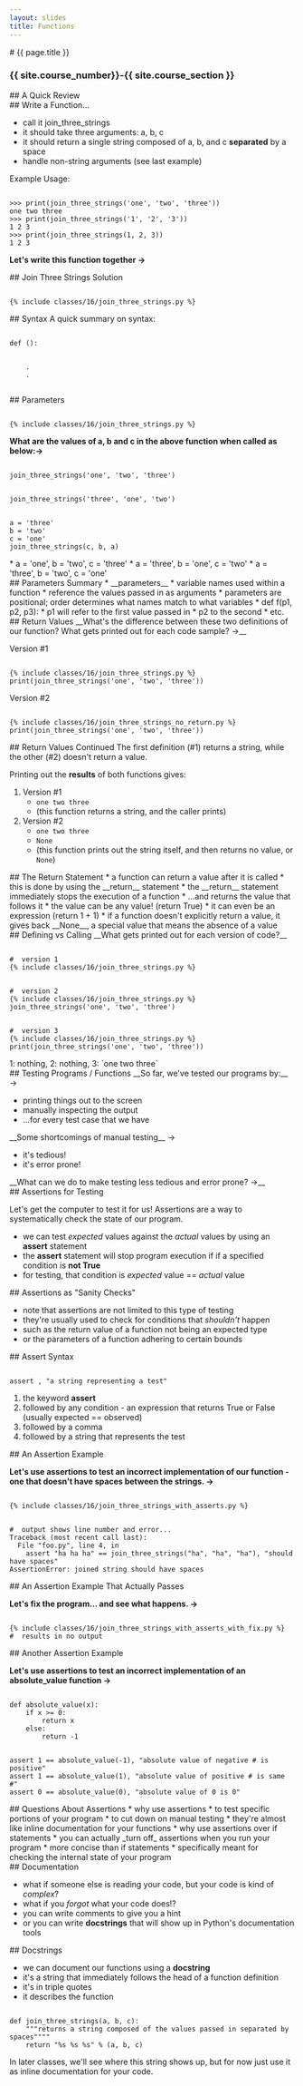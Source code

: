 ```yaml
---
layout: slides
title: Functions 
---
```

<section markdown="block" class="intro-slide">
# {{ page.title }}

### {{ site.course_number}}-{{ site.course_section }}

<p><small></small></p>
</section>

<section markdown="block">
##  A Quick Review
</section>

<section markdown="block">
##  Write a Function... 

* call it join_three_strings
* it should take three arguments: a, b, c
* it should return a single string composed of a, b, and c __separated__ by a space
* handle non-string arguments (see last example)

Example Usage:

<pre><code data-trim contenteditable>
>>> print(join_three_strings('one', 'two', 'three'))
one two three
>>> print(join_three_strings('1', '2', '3'))
1 2 3
>>> print(join_three_strings(1, 2, 3))
1 2 3
</code></pre>

__Let's write this function together &rarr;__
</section>

<section markdown="block">
##  Join Three Strings Solution
<pre><code data-trim contenteditable>
{% include classes/16/join_three_strings.py %}
</code></pre>
</section>

<section markdown="block">
##  Syntax
A quick summary on syntax:
<pre><code data-trim contenteditable>
def <function_name>(<zero_or_more_parameters>):
	<statement #1>
	<statement #2>
	.
	.
	<etc.>
</code></pre>
</section>

<section markdown="block">
##  Parameters
<pre><code data-trim contenteditable>
{% include classes/16/join_three_strings.py %}
</code></pre>

__What are the values of a, b and c in the above function when called as below:&rarr;__
<pre><code data-trim contenteditable>
join_three_strings('one', 'two', 'three')
</code></pre>
<pre><code data-trim contenteditable>
join_three_strings('three', 'one', 'two')
</code></pre>
<pre><code data-trim contenteditable>
a = 'three'
b = 'two'
c = 'one'
join_three_strings(c, b, a)
</code></pre>

<div class="fragment" markdown="block">
* a = 'one', b = 'two', c = 'three'
* a = 'three', b = 'one', c = 'two'
* a = 'three', b = 'two', c = 'one'
</div>
</section>

<section markdown="block">
##  Parameters Summary
* __parameters__ 
	* variable names used within a function 
	* reference the values passed in as arguments
* parameters are positional; order determines what names match to what variables
	* def f(p1, p2, p3):
	* p1 will refer to the first value passed in
	* p2 to the second
	* etc.
</section>

<section markdown="block">
##  Return Values
__What's the difference between these two definitions of our function?  What gets printed out for each code sample? &rarr;__

Version #1

<pre><code data-trim contenteditable>
{% include classes/16/join_three_strings.py %}
print(join_three_strings('one', 'two', 'three'))
</code></pre>

Version #2

<pre><code data-trim contenteditable>
{% include classes/16/join_three_strings_no_return.py %}
print(join_three_strings('one', 'two', 'three'))
</code></pre>
</section>

<section markdown="block">
##  Return Values Continued
The first definition (#1) returns a string, while the other (#2) doesn't return a value.  

Printing out the __results__ of both functions gives:

1. Version #1
    * <code class="inline">one two three</code>
    * (this function returns a string, and the caller prints)
2. Version #2
    * <code class="inline">one two three</code>
    * <code class="inline">None</code>
    * (this function prints out the string itself, and then returns no value, or `None`)
</section>

<section markdown="block">
##  The Return Statement
* a function can return a value after it is called
* this is done by using the __return__ statement
* the __return__ statement immediately stops the execution of a function
* ...and returns the value that follows it 
	* the value can be any value! (return True)
	* it can even be an expression (return 1 + 1)
* if a function doesn't explicitly return a value, it gives back __None__, a special value that means the absence of a value
</section>

<section markdown="block">
##  Defining vs Calling 
__What gets printed out for each version of code?__
<pre><code data-trim contenteditable>
#  version 1
{% include classes/16/join_three_strings.py %}
</code></pre>
<pre><code data-trim contenteditable>
#  version 2
{% include classes/16/join_three_strings.py %}
join_three_strings('one', 'two', 'three')
</code></pre>
<pre><code data-trim contenteditable>
#  version 3
{% include classes/16/join_three_strings.py %}
print(join_three_strings('one', 'two', 'three'))
</code></pre>
<div class="fragment" markdown="block">
1: nothing, 2: nothing, 3: `one two three`
</div>
</section>

<section markdown="block">
##  Testing Programs / Functions
__So far, we've tested our programs by:__ &rarr;

<div class="fragment" markdown="block">

* printing things out to the screen
* manually inspecting the output
* ...for every test case that we have
</div>

<div class="fragment" markdown="block">
__Some shortcomings of manual testing__ &rarr;
</div>

<div class="fragment" markdown="block">

* it's tedious!
* it's error prone!
</div>

<div class="fragment" markdown="block">
__What can we do to make testing less tedious and error prone? &rarr;__
</div>
</section>

<section markdown="block">
##  Assertions for Testing

Let's get the computer to test it for us!  Assertions are a way to systematically check the state of our program.

* we can test _expected_ values against the _actual_ values by using an __assert__ statement
* the __assert__ statement will stop program execution if if a specified condition is __not True__
* for testing, that condition is _expected_ value == _actual_ value
</section>

<section markdown="block">
##  Assertions as "Sanity Checks"

* note that assertions are not limited to this type of testing
* they're usually used to check for conditions that _shouldn't_ happen 
* such as the return value of a function not being an expected type
* or the parameters of a function adhering to certain bounds
</section>

<section markdown="block">
##  Assert Syntax

<pre><code data-trim contenteditable>
assert <some condition>, "a string representing a test"
</code></pre>

1. the keyword __assert__
2. followed by any condition - an expression that returns True or False (usually expected == observed)
3. followed by a comma
4. followed by a string that represents the test 
</section>

<section markdown="block">
##  An Assertion Example

__Let's use assertions to test an incorrect implementation of our function - one that doesn't have spaces between the strings. &rarr;__

<div class="fragment" markdown="block">
<pre><code data-trim contenteditable>
{% include classes/16/join_three_strings_with_asserts.py %}
</code></pre>

<pre><code data-trim contenteditable>
#  output shows line number and error...
Traceback (most recent call last):
  File "foo.py", line 4, in <module>
    assert "ha ha ha" == join_three_strings("ha", "ha", "ha"), "should have spaces"
AssertionError: joined string should have spaces
</code></pre>
</div>
</section>

<section markdown="block">
##  An Assertion Example That Actually Passes

__Let's fix the program... and see what happens. &rarr;__

<pre><code data-trim contenteditable>
{% include classes/16/join_three_strings_with_asserts_with_fix.py %}
#  results in no output
</code></pre>
</section>

<section markdown="block">
##  Another Assertion Example

__Let's use assertions to test an incorrect implementation of an absolute_value function &rarr;__
<pre><code data-trim contenteditable>
def absolute_value(x):
	if x >= 0:
		return x
	else:
		return -1
</code></pre>
<div class="fragment" markdown="block">
<pre><code data-trim contenteditable>
assert 1 == absolute_value(-1), "absolute value of negative # is positive"
assert 1 == absolute_value(1), "absolute value of positive # is same #"
assert 0 == absolute_value(0), "absolute value of 0 is 0"
</code></pre>

</div>
</section>

<section markdown="block">
##  Questions About Assertions
* why use assertions
	* to test specific portions of your program
	* to cut down on manual testing
	* they're almost like inline documentation for your functions
* why use assertions over if statements
	* you can actually _turn off_ assertions when you run your program
	* more concise than if statements
	* specifically meant for checking the internal state of your program
</section>

<section markdown="block">
##  Documentation

* what if someone else is reading your code, but your code is kind of _complex_?
* what if you _forgot_ what your code does!?
* you can write comments to give you a hint
* or you can write __docstrings__ that will show up in Python's documentation tools
</section>

<section markdown="block">
##  Docstrings

* we can document our functions using a __docstring__ 
* it's a string that immediately follows the head of a function definition
* it's in triple quotes
* it describes the function

<pre><code data-trim contenteditable>
def join_three_strings(a, b, c):
	"""returns a string composed of the values passed in separated by spaces""""
	return "%s %s %s" % (a, b, c)
</code></pre>

In later classes, we'll see where this string shows up, but for now just use it as inline documentation for your code.
</section>
